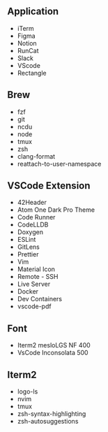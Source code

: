 ## Application

- iTerm
- Figma
- Notion
- RunCat
- Slack
- VScode
- Rectangle

## Brew

- fzf
- git
- ncdu
- node
- tmux
- zsh
- clang-format
- reattach-to-user-namespace

## VSCode Extension

- 42Header
- Atom One Dark Pro Theme
- Code Runner
- CodeLLDB
- Doxygen
- ESLint
- GitLens
- Prettier
- Vim
- Material Icon
- Remote - SSH
- Live Server
- Docker
- Dev Containers
- vscode-pdf

## Font

- Iterm2 mesloLGS NF 400
- VsCode Inconsolata 500

## Iterm2

- logo-ls
- nvim
- tmux
- zsh-syntax-highlighting
- zsh-autosuggestions